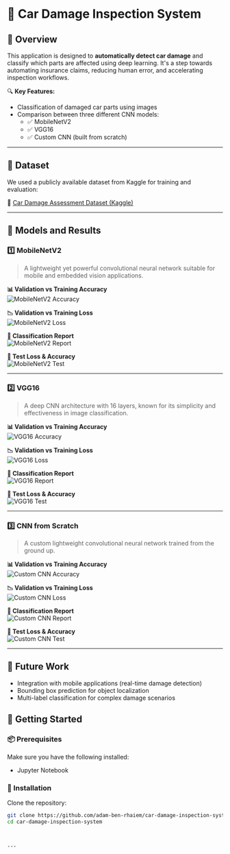 
# 🚗 Car Damage Inspection System

## 📌 Overview
This application is designed to **automatically detect car damage** and classify which parts are affected using deep learning. It's a step towards automating insurance claims, reducing human error, and accelerating inspection workflows.

🔍 **Key Features:**
- Classification of damaged car parts using images  
- Comparison between three different CNN models:
  - ✅ MobileNetV2
  - ✅ VGG16
  - ✅ Custom CNN (built from scratch)

---

## 📂 Dataset

We used a publicly available dataset from Kaggle for training and evaluation:

🔗 [Car Damage Assessment Dataset (Kaggle)](https://www.kaggle.com/datasets/hamzamanssor/car-damage-assessment)

---

## 🧠 Models and Results

### 1️⃣ MobileNetV2
> A lightweight yet powerful convolutional neural network suitable for mobile and embedded vision applications.

**📊 Validation vs Training Accuracy**  
![MobileNetV2 Accuracy](https://github.com/user-attachments/assets/2146cff4-7f6f-4daa-990f-b9f9cc88365b)

**📉 Validation vs Training Loss**  
![MobileNetV2 Loss](https://github.com/user-attachments/assets/9bbcd9d7-8a9f-4c6b-ae3a-fe5290ac28c8)

**🧾 Classification Report**  
![MobileNetV2 Report](https://github.com/user-attachments/assets/945222c2-01a8-4da9-820f-e18bb1670e83)

**🧪 Test Loss & Accuracy**  
![MobileNetV2 Test](https://github.com/user-attachments/assets/43642dac-47c7-47dc-b86f-f7ea70a6c41a)

---

### 2️⃣ VGG16
> A deep CNN architecture with 16 layers, known for its simplicity and effectiveness in image classification.

**📊 Validation vs Training Accuracy**  
![VGG16 Accuracy](https://github.com/user-attachments/assets/7ef19266-9124-482f-bab3-6513ee649d99)

**📉 Validation vs Training Loss**  
![VGG16 Loss](https://github.com/user-attachments/assets/2c67c4b7-f8ea-4601-bea8-b7afa54b9137)

**🧾 Classification Report**  
![VGG16 Report](https://github.com/user-attachments/assets/b5788d3f-b2be-4683-aa39-9b0f1b3fce8c)

**🧪 Test Loss & Accuracy**  
![VGG16 Test](https://github.com/user-attachments/assets/50731dd2-b3e0-4711-a8ca-8e9e58e3ac30)

---

### 3️⃣ CNN from Scratch
> A custom lightweight convolutional neural network trained from the ground up.

**📊 Validation vs Training Accuracy**  
![Custom CNN Accuracy](https://github.com/user-attachments/assets/9f66a661-2dff-4339-9ec2-03af12a4ab28)

**📉 Validation vs Training Loss**  
![Custom CNN Loss](https://github.com/user-attachments/assets/acb9ed5c-f8d3-4a43-96ab-ab8d02ffe6ae)

**🧾 Classification Report**  
![Custom CNN Report](https://github.com/user-attachments/assets/7a02e878-8f6a-4569-8c4f-098e02ee0351)

**🧪 Test Loss & Accuracy**  
![Custom CNN Test](https://github.com/user-attachments/assets/2ab379ef-3840-4f62-8586-f22b04ecfa78)

---
## 🚀 Future Work
- Integration with mobile applications (real-time damage detection)
- Bounding box prediction for object localization
- Multi-label classification for complex damage scenarios

## 🚀 Getting Started

### 📦 Prerequisites
Make sure you have the following installed:

- Jupyter Notebook

### 🧰 Installation

Clone the repository:

```bash
git clone https://github.com/adam-ben-rhaiem/car-damage-inspection-system.git
cd car-damage-inspection-system



---

